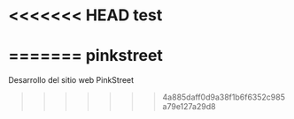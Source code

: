<<<<<<< HEAD
test
====
=======
pinkstreet
==========

Desarrollo del sitio web PinkStreet
>>>>>>> 4a885daff0d9a38f1b6f6352c985a79e127a29d8
